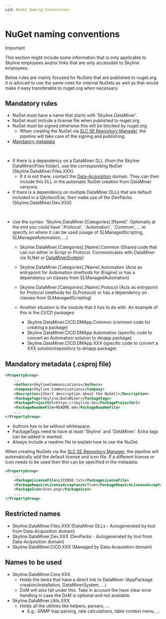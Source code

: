 ```yaml
---
uid: NuGet_Naming_Conventions
---
```


# NuGet naming conventions

> [!IMPORTANT]
> This section might include some information that is only applicable to Skyline employees and/or links that are only accessible to Skyline employees.

Below rules are mainly focused for NuGets that are published to nuget.org. It is adviced to use the same rules for internal NuGets as well as that would make it easy transferable to nuget.org when necessary.

## Mandatory rules

- NuGet must have a name that starts with 'Skyline.DataMiner'.
- NuGet must include a license file when published to nuget.org
- NuGet must be signed otherwise this will be blocked by nuget.org
    - When creating the NuGet via [SLC SE Repository Manager](xref:TOOSLCSERepositoryManager), the pipeline will take care of the signing and publishing.
- [Mandatory metadata](#mandatory-metadata)

<br/>

- If there is a dependency on a DataMiner DLL (from the Skyline DataMiner/Files folder), use the corresponding NuGet (Skyline.DataMiner.Files.XXX).
    - If it is not there, contact the [Data-Acquisition](mailto:support.data-acquisition@skyline.be) domain. They can then include this DLL in the automatic NuGet creation from DataMiner versions.
- If there is a dependency on multiple DataMiner DLLs that are default included in a QAction/Exe, then make use of the DevPacks (Skyline.DataMiner.Dev.XXX)

<br/>

- Use the syntax: 'Skyline.DataMiner.\[Categories\].\[Name\]'. Optionally at the end you could have '.Protocol', '.Automation', '.Common', ... to specify on where it can be used (usage of SLManagedScripting, SLManagedAutomation, ...)
    - Skyline.DataMiner.\[Categories\].\[Name\].Common (Shared code that can run either in Script or Protocol. Communicates with DataMiner via SLNet or [DataMinerSystem](https://www.nuget.org/packages?q=Skyline.DataMiner.Core.DataMinerSystem))
    - Skyline.DataMiner.\[Categories\].\[Name\].Automation (Acts as entrypoint for Automation (methods for IEngine) or has a dependency on classes from SLManagedAutomation)
    - Skyline.DataMiner.\[Categories\].\[Name\].Protocol (Acts as entrypoint for Protocol (methods for SLProtocol) or has a dependency on classes from SLManagedScripting)

    - Another situation is the module that it has to do with. An example of this is the CI/CD packages:
        - Skyline.DataMiner.CICD.DMApp.Common (common code for creating a package)
        - Skyline.DataMiner.CICD.DMApp.Automation (specific code to convert an Automation solution to dmapp package)
        - Skyline.DataMiner.CICD.DMApp.XXX (specific code to convert a XXX solution/repository to dmapp package)

## Mandatory metadata (.csproj file)

```xml
<PropertyGroup>
    ...
    <Authors>SkylineCommunications</Authors>
    <Company>Skyline Communications</Company>
    <Descrption>{Short description about the NuGet}</Description>
    <PackageTags>Skyline;DataMiner</PackageTags>
    <PackageProjectUrl>https://skyline.be</PackageProjectUrl>
    <PackageReadmeFile>README.md</PackageReadmeFile>
    ...
</PropertyGroup>
```

- Authors has to be without whitespace.
- PackageTags need to have at least 'Skyline' and 'DataMiner'. Extra tags can be added in wanted.
- Always include a readme file to explain how to use the NuGet.

When creating NuGets via the [SLC SE Repository Manager](xref:TOOSLCSERepositoryManager), the pipeline will automatically add the default license and icon file. If a different license or icon needs to be used then this can be specified in the metadata.

```xml
<PropertyGroup>
    ...
    <PackageLicenseFile>LICENSE.txt</PackageLicenseFile>
    <PackageRequireLicenseAcceptance>True</PackageRequireLicenseAcceptance>
    <PackageIcon>Icon.png</PackageIcon>
    ...
</PropertyGroup>
```

## Restricted names

- Skyline.DataMiner.Files.XXX (DataMiner DLLs - Autogenerated by tool from Data-Acquisition domain)
- Skyline.DataMiner.Dev.XXX (DevPacks - Autogenerated by tool from Data-Acquisition domain)
- Skyline.DataMiner.CICD.XXX (Managed by Data-Acquisition domain)

## Names to be used

- Skyline.DataMiner.Core.XXX
    - Holds the items that have a direct link to DataMiner (AppPackage creation/installation, DataMinerSystem, ...)
    - DxM will also fall under this. Take in account the have clear error handling in case the DxM is optional and not available.
- Skyline.DataMiner.Utils.XXX
    - Holds all the utilities like helpers, parsers, ...
        - E.g.: SNMP trap parsing, rate calculations, table context menu, ...
